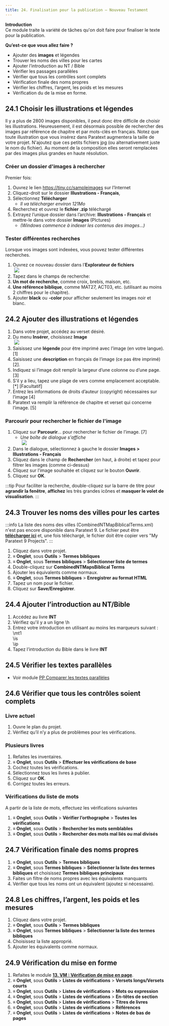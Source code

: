 ```yaml
---
title: 24. Finalisation pour la publication – Nouveau Testament
---
```


**​Introduction**  
Ce module traite la variété de tâches qu'on doit faire pour finaliser le texte pour la publication.

**Qu’est-ce que vous allez faire ?**  
-  Ajouter des **images** et légendes
-  Trouver les noms des villes pour les cartes
-  Ajouter l’introduction au NT / Bible
-  Vérifier les passages parallèles
-  Vérifier que tous les contrôles sont complets
-  Vérification finale des noms propres
-  Vérifier les chiffres, l’argent, les poids et les mesures
-  Vérification du de la mise en forme.


## 24.1 Choisir les illustrations et légendes

Il y a plus de 2800 images disponibles, il peut donc être difficile de choisir les illustrations. Heureusement, il est désormais possible de rechercher des images par référence de chapitre et par mots-clés en français. Notez que toute illustration que vous insérez dans Paratext augmentera la taille de votre projet. N'ajoutez que ces petits fichiers jpg (ou alternativement juste le nom du fichier). Au moment de la composition elles seront remplacées par des images plus grandes en haute résolution.

### Créer un dossier d'images à rechercher

Premier fois:

1.  Ouvrez le lien https://tiny.cc/sampleimages sur l’Internet
1.  Cliquez-droit sur le dossier **Illustrations - Français**,
1.  Sélectionnez **Télécharger**  
     -  *Il va télécharger environ 121Mo*
1.  Recherchez et ouvrez le **fichier .zip** téléchargé
1.  Extrayez l’unique dossier dans l’archive: **Illustrations - Français** et mettre-le dans votre dossier **Images** (PIctures)  
     -  *(Windows commence à indexer les contenus des images…)*

### Tester différentes recherches

Lorsque vos images sont indexées, vous pouvez tester différentes recherches.

1.  Ouvrez ce nouveau dossier dans l’**Explorateur de fichiers**  
    ![](../media/8dca24a8d36d8960c4e0a54ddb5ea755.png)  
1.  Tapez dans le champs de recherche:
1.  **Un mot de recherche**, comme croix, brebis, maison, etc.
1.  **Une référence biblique**, comme MAT27, ACT03, etc. (utilisant au moins 2 chiffres pour le chapitre).
1.  Ajouter **black** ou **-color** pour afficher seulement les images noir et blanc.


## 24.2 Ajouter des illustrations et légendes

1.  Dans votre projet, accédez au verset désiré.
1.  Du menu **Insérer**, choisissez **Image**  
    ![](../media/3102d4949b4968ef439a1676090bd832.png)  
1.  Saisissez une **légende** pour être imprimé avec l’image (en votre langue).[1]
1.  Saisissez une **description** en français de l’image (ce pas être imprimé) [2].
1.  Indiquez si l’image doit remplir la largeur d’une colonne ou d’une page. [3]
1.  S'il y a lieu, tapez une plage de vers comme emplacement acceptable. [\*] [Facultatif]
1.  Entrez les informations de droits d’auteur (copyright) nécessaires sur l’image [4]
1.  Paratext va remplir la référence de chapitre et verset qui concerne l’image. [5]


### Parcourir pour rechercher le fichier de l'image

1.  Cliquez sur **Parcourir**… pour rechercher le fichier de l’image. [7]  
     -  *Une boîte de dialogue s'affiche*  
    ![](../media/007416d672d4724d28176d23b4f32e04.png)  
1.  Dans le dialogue, sélectionnez à gauche le dossier **Images \> Illustrations - Français**
1.  Cliquez dans le champ de **Rechercher** (en haut, à droite) et tapez pour filtrer les images (comme ci-dessus)
1.  Cliquez sur l’image souhaitée et cliquez sur le bouton **Ouvrir**.
1.  Cliquez sur **OK**.

:::tip
Pour faciliter la recherche, double-cliquez sur la barre de titre pour **agrandir la fenêtre**, **affichez** les très grandes icônes et **masquer le volet de visualisation**.
:::

## 24.3 Trouver les noms des villes pour les cartes

:::info
La liste des noms des villes (CombinedNTMapBiblicalTerms.xml) n'est pas encore disponible dans Paratext 9. Le fichier peut être [**télécharger ici**](pathname:///img/CombinedNTMapBiblicalTerms.xml) et, une fois téléchargé, le fichier doit être copier vers "My Paratext 9 Projects".
:::

1.  Cliquez dans votre projet.
1.  **≡ Onglet**, sous **Outils** \> **Termes bibliques**
1.  **≡ Onglet**, sous **Termes bibliques** \> **Sélectionner liste de termes**
1.  Double-cliquez sur **CombinedNTMapsBiblical Terms**
1.  Ajouter les équivalents comme normaux.
1.  **≡ Onglet**, sous **Termes bibliques** \> **Enregistrer au format HTML**
1.  Tapez un nom pour le fichier.
1.  Cliquez sur **Save/Enregistrer**.


## 24.4 Ajouter l’introduction au NT/Bible

1.  Accédez au livre **INT**
1.  Vérifiez qu'il y a un ligne \\h
1.  Entrez votre introduction en utilisant au moins les marqueurs suivant :  
    \\mt1  
    \\is  
    \\ip  
1.  Tapez l’introduction du Bible dans le livre **INT**

## 24.5 Vérifier les textes parallèles

-  Voir module [PP Comparer les textes parallèles](./23.PP.md)

## 24.6 Vérifier que tous les contrôles soient complets

### Livre actuel

1.  Ouvre le plan du projet.
1.  Vérifiez qu’il n’y a plus de problèmes pour les vérifications.

### Plusieurs livres

1.  Refaites les inventaires.
1.  **≡ Onglet**, sous **Outils** \> **Effectuer les vérifications de base**
1.  Cochez toutes les vérifications.
1.  Sélectionnez tous les livres à publier.
1.  Cliquez sur **OK**.
1.  Corrigez toutes les erreurs.

### Vérifications du liste de mots

A partir de la liste de mots, effectuez les vérifications suivantes

1.  **≡ Onglet**, sous **Outils** \> **Vérifier l’orthographe** \> **Toutes les vérifications**
1.  **≡ Onglet**, sous **Outils** \> **Rechercher les mots semblables**
1.  **≡ Onglet**, sous **Outils** \> **Rechercher des mots mal liés ou mal divisés**


## 24.7 Vérification finale des noms propres

1.  **≡ Onglet**, sous **Outils** \> **Termes bibliques**
1.  **≡ Onglet**, sous **Termes bibliques** \> **Sélectionner la liste des termes bibliques** et choisissez **Termes bibliques principaux**
1.  Faites un filtre de noms propres avec les équivalents manquants
1.  Vérifier que tous les noms ont un équivalent (ajoutez si nécessaire).


## 24.8 Les chiffres, l’argent, les poids et les mesures

1.  Cliquez dans votre projet.
1.  **≡ Onglet**, sous **Outils** \> **Termes bibliques**
1.  **≡ Onglet**, sous **Termes bibliques** \> **Sélectionner la liste des termes bibliques**
1.  Choisissez la liste approprié.
1.  Ajouter les équivalents comme normaux.


## 24.9 Vérification du mise en forme

1.  Refaites le module [**13. VM : Vérification de mise en page**](././../03-Stage-2/13.FC.md).
1.  **≡ Onglet**, sous **Outils** \> **Listes de vérifications** \> **Versets longs/Versets courts**
1.  **≡ Onglet**, sous **Outils** \> **Listes de vérifications** \> **Mots ou expression**
1.  **≡ Onglet**, sous **Outils** \> **Listes de vérifications** \> **En-têtes de section**
1.  **≡ Onglet**, sous **Outils** \> **Listes de vérifications** \> **Titres de livres**
1.  **≡ Onglet**, sous **Outils** \> **Listes de vérifications** \> **Références**
1.  **≡ Onglet**, sous **Outils** \> **Listes de vérifications** \> **Notes de bas de pages**
